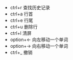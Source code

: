 * ctrl+r 查找历史记录
* ctrl+a 行首
* ctrl+e 行尾
* ctrl+u 删除行
* ctrl+l 清屏
* option+<- 向左移动一个单词
* option+-> 向右移动一个单词
* ctrl+_ 撤销